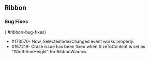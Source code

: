 ## Ribbon

### Bug Fixes
{:#ribbon-bug-fixes} 

* \#173570- Now, SelectedIndexChanged event works properly.
* \#167219- Crash issue has been fixed when SizeToContent is set as "WidthAndHeight" for RibbonWindow.